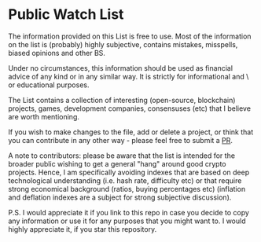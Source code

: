 # Public Watch List

The information provided on this List is free to use. Most of the information on the list is (probably) highly subjective, contains mistakes, misspells, biased opinions and other BS. 

Under no circumstances, this information should be used as financial advice of any kind or in any similar way. It is strictly for informational and \ or educational purposes. 

The List contains a collection of interesting (open-source, blockchain) projects, games, development companies, consensuses (etc) that I believe are worth mentioning.

If you wish to make changes to the file, add or delete a project, or think that you can contribute in any other way - please feel free to submit a [PR](https://github.com/serejandmyself/Public-Watch-List/pulls).

A note to contributors: please be aware that the list is intended for the broader public wishing to get a general "hang" around good crypto projects. Hence, I am specifically avoiding indexes that are based on deep technological understanding (i.e. hash rate, difficulty etc) or that require strong economical background (ratios, buying percentages etc) (inflation and deflation indexes are a subject for strong subjective discussion). 

P.S. I would appreciate it if you link to this repo in case you decide to copy any information or use it for any purposes that you might want to. I would highly appreciate it, if you star this repository.









